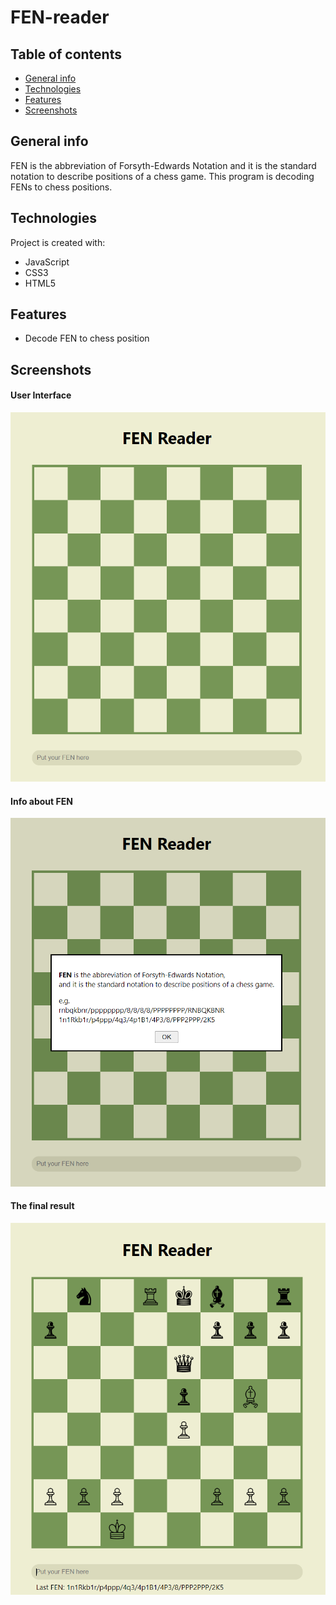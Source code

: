 # FEN-reader

## Table of contents
* [General info](#general-info)
* [Technologies](#technologies)
* [Features](#features)
* [Screenshots](#screenshots)

## General info
FEN is the abbreviation of Forsyth-Edwards Notation and it is the standard notation to describe positions of a chess game.
This program is decoding FENs to chess positions.
	
## Technologies
Project is created with:
* JavaScript
* CSS3
* HTML5

## Features
* Decode FEN to chess position

## Screenshots
#### User Interface
![User Interface](./img/start.png)

#### Info about FEN
![Info about FEN](./img/dialog.png)

#### The final result
![The final result](./img/final.png)
